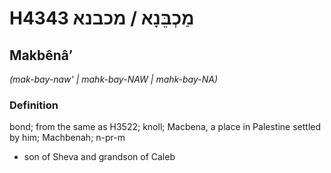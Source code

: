 # H4343 מַכְבֵּנָא / מכבנא

## Makbênâʼ

_(mak-bay-naw' | mahk-bay-NAW | mahk-bay-NA)_

### Definition

bond; from the same as H3522; knoll; Macbena, a place in Palestine settled by him; Machbenah; n-pr-m

- son of Sheva and grandson of Caleb
